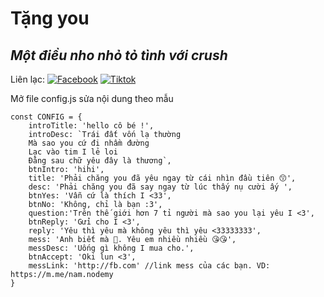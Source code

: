 # Tặng you
## _Một điều nho nhỏ tỏ tình với crush_

Liên lạc: 
[![Facebook](https://i.imgur.com/GRqy96ts.jpg)](https://www.facebook.com/nam.nodemy)
[![Tiktok](https://i.imgur.com/Nbfl1E7t.jpg)](https://www.tiktok.com/@manindev)

Mở file config.js sửa nội dung theo mẫu
```
const CONFIG = {
    introTitle: 'hello cô bé !',
    introDesc: `Trái đất vốn lạ thường
    Mà sao you cứ đi nhầm đường
    Lạc vào tim I lẻ loi
    Đằng sau chữ yêu đây là thương`,
    btnIntro: 'hihi',
    title: 'Phải chăng you đã yêu ngay từ cái nhìn đầu tiên 😙',
    desc: 'Phải chăng you đã say ngay từ lúc thấy nụ cười ấy ',
    btnYes: 'Vẫn cứ là thích I <33',
    btnNo: 'Không, chỉ là bạn :3',
    question:'Trên thế giới hơn 7 tỉ người mà sao you lại yêu I <3',
    btnReply: 'Gửi cho I <3',
    reply: 'Yêu thì yêu mà không yêu thì yêu <33333333',
    mess: 'Anh biết mà 🥰. Yêu em nhiều nhiều 😘😘',
    messDesc: 'Uống gì không I mua cho.',
    btnAccept: 'Oki lun <3',
    messLink: 'http://fb.com' //link mess của các bạn. VD: https://m.me/nam.nodemy
}
```

